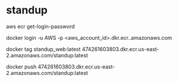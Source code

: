 # standup

aws ecr get-login-password

docker login -u AWS -p <password> <aws_account_id>.dkr.ecr.<region>.amazonaws.com

docker tag standup_web:latest 474261603803.dkr.ecr.us-east-2.amazonaws.com/standup:latest

docker push 474261603803.dkr.ecr.us-east-2.amazonaws.com/standup:latest
